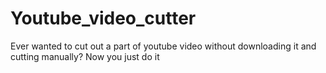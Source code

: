 # Youtube_video_cutter
Ever wanted to cut out a part of youtube video without downloading it and cutting manually? Now you just do it
